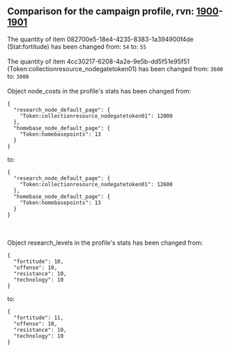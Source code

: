 ## Comparison for the campaign profile, rvn: [1900](https://github.com/PRO100KatYT/FortniteProfileRevisions/tree/main/profiles/campaign/1900%20campaign.json)-[1901](https://github.com/PRO100KatYT/FortniteProfileRevisions/tree/main/profiles/campaign/1901%20campaign.json)

The quantity of item 082700e5-18e4-4235-8383-1a394900f4de (Stat:fortitude) has been changed from: `54` to: `55`
<br><br>
The quantity of item 4cc30217-6208-4a2e-9e5b-dd5f51e95f51 (Token:collectionresource_nodegatetoken01) has been changed from: `3600` to: `3000`
<br><br>
Object node_costs in the profile's stats has been changed from:

```
{
  "research_node_default_page": {
    "Token:collectionresource_nodegatetoken01": 12000
  },
  "homebase_node_default_page": {
    "Token:homebasepoints": 13
  }
}
```

to:

```
{
  "research_node_default_page": {
    "Token:collectionresource_nodegatetoken01": 12600
  },
  "homebase_node_default_page": {
    "Token:homebasepoints": 13
  }
}
```

<br><br>
Object research_levels in the profile's stats has been changed from:

```
{
  "fortitude": 10,
  "offense": 10,
  "resistance": 10,
  "technology": 10
}
```

to:

```
{
  "fortitude": 11,
  "offense": 10,
  "resistance": 10,
  "technology": 10
}
```

<br><br>
